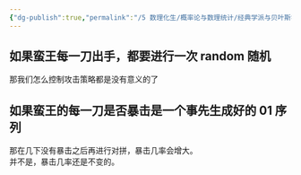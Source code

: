 ```yaml
---
{"dg-publish":true,"permalink":"/5 数理化生/概率论与数理统计/经典学派与贝叶斯学派/蛮王暴击问题/","title":"蛮王暴击问题"}
---
```



## 如果蛮王每一刀出手，都要进行一次 random 随机
那我们怎么控制攻击策略都是没有意义的了

## 如果蛮王的每一刀是否暴击是一个事先生成好的 01 序列
那在几下没有暴击之后再进行对拼，暴击几率会增大。  
并不是，暴击几率还是不变的。